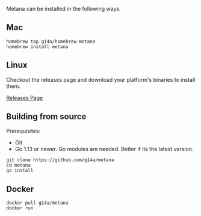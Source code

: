 Metana can be installed in the following ways.

## **Mac**

```shell
homebrew tap g14a/homebrew-metana
homebrew install metana
```
## **Linux**

Checkout the releases page and download your platform's binaries to install them.

[Releases Page](https://github.com/g14a/metana/releases)

## **Building from source**

Prerequisites:

* Git
* Go 1.13 or newer. Go modules are needed. Better if its the latest version.

```shell
git clone https://github.com/g14a/metana
cd metana
go install
```

## **Docker**
```shell
docker pull g14a/metana
docker run
```